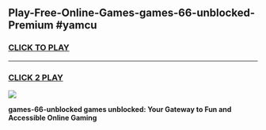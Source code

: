 
## Play-Free-Online-Games-games-66-unblocked-Premium #yamcu
<h3>
<a href="https://premium.freeplayer.one?title=games-66-unblocked&ref=8M">CLICK TO PLAY</a></h3>
<hr>

<h3>
<a href="https://premium.freeplayer.one?title=games-66-unblocked&ref=8M">CLICK 2 PLAY</a>
  
</h3>

<a href="https://premium.freeplayer.one?title=games-66-unblocked&ref=8M"><img src="https://clearcache.store/games.png"></a>


**games-66-unblocked games unblocked: Your Gateway to Fun and Accessible Online Gaming**
